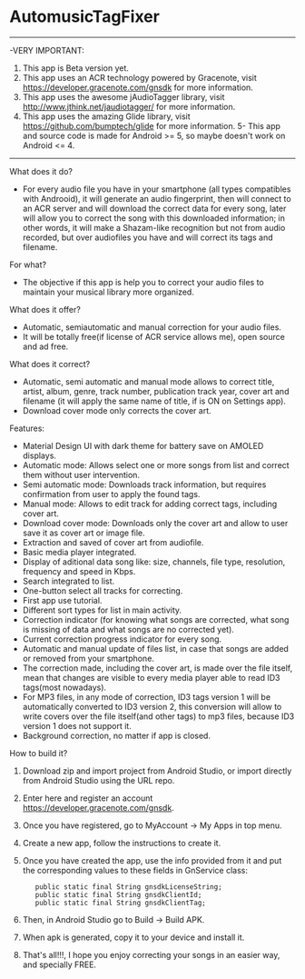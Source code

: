 # AutomusicTagFixer
********************************************************************************************************************************
-VERY IMPORTANT:
1. This app is Beta version yet. 
2. This app uses an ACR technology powered by Gracenote, visit https://developer.gracenote.com/gnsdk for more information.
3. This app uses the awesome jAudioTagger library, visit http://www.jthink.net/jaudiotagger/ for more information.
4. This app uses the amazing Glide library, visit https://github.com/bumptech/glide for more information.
5- This app and source code is made for Android >= 5, so maybe doesn't work on Android <= 4.
********************************************************************************************************************************
What does it do?
- For every audio file you have in your smartphone (all types compatibles with Androoid), it will generate an audio fingerprint, then will connect to an ACR server and will download the correct data for every song, later will allow you to correct the song with this downloaded information; in other words, it will make a Shazam-like recognition but not from audio recorded, but over audiofiles you have and will correct its tags and filename.

For what?
- The objective if this app is help you to correct your audio files to maintain your musical library more organized. 

What does it offer?
- Automatic, semiautomatic and manual correction for your audio files.
- It will be totally free(if license of ACR service allows me), open source and ad free.

What does it correct?
- Automatic, semi automatic and manual mode allows to correct title, artist, album, genre, track number, publication track year, cover art and filename (it will apply the same name of title, if is ON on Settings app).
- Download cover mode only corrects the cover art.

Features:

- Material Design UI with dark theme for battery save on AMOLED displays.
- Automatic mode: Allows select one or more songs from list and correct them without user intervention.
- Semi automatic mode: Downloads track information, but requires confirmation from user to apply the found tags.
- Manual mode: Allows to edit track for adding correct tags, including cover art.
- Download cover mode: Downloads only the cover art and allow to user save it as cover art or image file.
- Extraction and saved of cover art from audiofile.
- Basic media player integrated.
- Display of aditional data song like: size, channels, file type, resolution, frequency and speed in Kbps.
- Search integrated to list.
- One-button select all tracks for correcting.
- First app use tutorial.
- Different sort types for list in main activity.
- Correction indicator (for knowing what songs are corrected, what song is missing of data and what songs are no corrected yet).
- Current correction progress indicator for every song.
- Automatic and manual update of files list, in case that songs are added or removed from your smartphone.
- The correction made, including the cover art, is made over the file itself, mean that changes are visible to every media player able to read ID3 tags(most nowadays).
- For MP3 files, in any mode of correction, ID3 tags version 1 will be automatically converted to ID3 version 2, this conversion will allow to write covers over the file itself(and other tags) to mp3 files, because ID3 version 1 does not support it.
- Background correction, no matter if app is closed.

How to build it?

1. Download zip and import project from Android Studio, or import directly from Android Studio using the URL repo.
2. Enter here and register an account https://developer.gracenote.com/gnsdk.
3. Once you have registered, go to MyAccount -> My Apps in top menu.
4. Create a new app, follow the instructions to create it.
5. Once you have created the app, use the info provided from it and put the corresponding values to these fields in GnService class:
          
          public static final String gnsdkLicenseString;
          public static final String gnsdkClientId;
          public static final String gnsdkClientTag;
          
6. Then, in Android Studio go to Build -> Build APK.
7. When apk is generated, copy it to your device and install it.
8. That's all!!!, I hope you enjoy correcting your songs in an easier way, and specially FREE.

